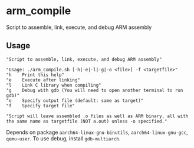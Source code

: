 # arm_compile

Script to assemble, link, execute, and debug ARM assembly

## Usage

```
"Script to assemble, link, execute, and debug ARM assembly"

"Usage: ./arm_compile.sh [-h|-e|-l|-g|-o <file>] -f <targetfile>"
"h    Print this help"
"e    Execute after linking"
"l    Link C library when compiling"
"g    Debug with gdb (You will need to open another terminal to run gdb)"
"o    Specify output file (default: same as target)"
"f    Specify target file"

"Script will leave assembled .o files as well as ARM binary, all with the same name as targetfile (NOT a.out) unless -o specified."
```

Depends on package `aarch64-linux-gnu-binutils`, `aarch64-linux-gnu-gcc`, `qemu-user`. To use debug, install `gdb-multiarch`.
